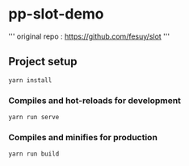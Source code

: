 # pp-slot-demo
'''
original repo : https://github.com/fesuy/slot
'''
## Project setup
```
yarn install
```

### Compiles and hot-reloads for development
```
yarn run serve
```

### Compiles and minifies for production
```
yarn run build
```
